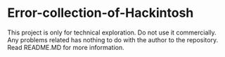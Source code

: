 # Error-collection-of-Hackintosh
This project is only for technical exploration. Do not use it commercially. Any problems related has nothing to do with the author to the repository. Read README.MD for more information.
